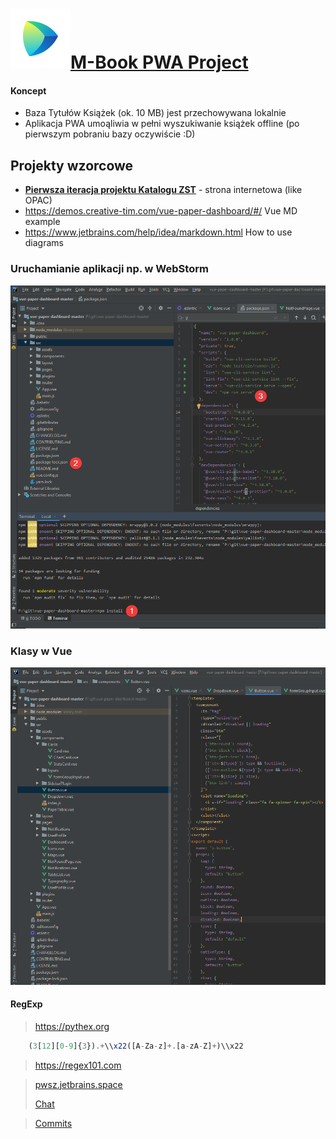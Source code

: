 
#  <a href="https://pwsz.jetbrains.space/p/nos/review">![Space_Icon](./docs/space_icon.svg)</a>[M-Book PWA Project](https://github.com/Mario62/RWD_TS/projects/1)

#### Koncept
* Baza Tytułów Książek (ok. 10 MB) jest przechowywana lokalnie 
* Aplikacja PWA umoąliwia w pełni wyszukiwanie książek offline (po pierwszym pobraniu bazy oczywiście :D)

## Projekty wzorcowe 

* [**Pierwsza iteracja projektu Katalogu ZST**](https://katalog.zst-tarnow.pl) - strona internetowa (like OPAC)
* https://demos.creative-tim.com/vue-paper-dashboard/#/ Vue MD example
* https://www.jetbrains.com/help/idea/markdown.html How to use diagrams

### Uruchamianie aplikacji np. w WebStorm
![vue_crate_app](./docs/inteli.png)

### Klasy w Vue 
![Klasy](./docs/class.png)

#### RegExp

> https://pythex.org


```ts
    (3[12][0-9]{3}).+\\x22([A-Za-z]+.[a-zA-Z]+)\\x22
```
> https://regex101.com

> [pwsz.jetbrains.space](https://pwsz.jetbrains.space)
> 
> [Chat](https://pwsz.jetbrains.space/im/group/1Bdbrz1w1iEc)

> [Commits](https://pwsz.jetbrains.space/p/nos/code/vuePWA/commits)

